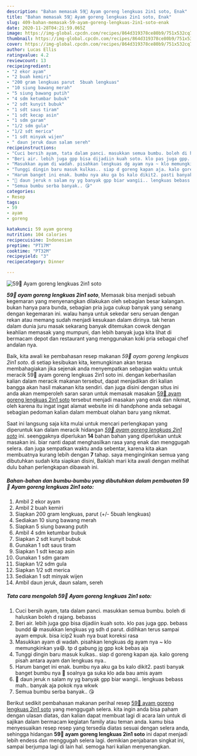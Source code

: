 ```yaml
---
description: "Bahan memasak 59🍒 Ayam goreng lengkuas 2in1 soto, Enak"
title: "Bahan memasak 59🍒 Ayam goreng lengkuas 2in1 soto, Enak"
slug: 409-bahan-memasak-59-ayam-goreng-lengkuas-2in1-soto-enak
date: 2020-11-28T04:21:59.065Z
image: https://img-global.cpcdn.com/recipes/864d319378ce80b9/751x532cq70/59🍒-ayam-goreng-lengkuas-2in1-soto-foto-resep-utama.jpg
thumbnail: https://img-global.cpcdn.com/recipes/864d319378ce80b9/751x532cq70/59🍒-ayam-goreng-lengkuas-2in1-soto-foto-resep-utama.jpg
cover: https://img-global.cpcdn.com/recipes/864d319378ce80b9/751x532cq70/59🍒-ayam-goreng-lengkuas-2in1-soto-foto-resep-utama.jpg
author: Lucas Ellis
ratingvalue: 4.2
reviewcount: 13
recipeingredient:
- "2 ekor ayam"
- "2 buah kemiri"
- "200 gram lengkuas parut  5buah lengkuas"
- "10 siung bawang merah"
- "5 siung bawang putih"
- "4 sdm ketumbar bubuk"
- "2 sdt kunyit bubuk"
- "1 sdt saus tiram"
- "1 sdt kecap asin"
- "1 sdm garam"
- "1/2 sdm gula"
- "1/2 sdt merica"
- "1 sdt minyak wijen"
- " daun jeruk daun salam sereh"
recipeinstructions:
- "Cuci bersih ayam, tata dalam panci. masukkan semua bumbu. boleh di haluskan boleh d rajang. bebasss"
- "Beri air. lebih juga gpp bisa dijadiin kuah soto. klo pas juga gpp. bebass bundd 😁 masukkan lengkuas yg sdh d parut. didihkan terus sampai ayam empuk. bisa icip2 kuah nya buat koreksi rasa"
- "Masukkan ayam di wadah. pisahkan lengkuas dg ayam nya ~ klo memungkinkan ya😄. tp d gabung jg gpp kok bebas aja"
- "Tunggi dingin baru masuk kulkas.. siap d goreng kapan aja. kalo goreng pisah antara ayam dan lengkuas nya.."
- "Harum banget ini enak. bumbu nya aku ga bs kalo dikit2. pasti banyak banget bumbu nya 🤣 soalnya ga suka klo ada bau amis ayam"
- "🍃 daun jeruk n salam ny yg banyak gpp biar wangii.. lengkuas bebass mah.. banyak aja pokok nya wkwk"
- "Semua bumbu serba banyak.. 😘"
categories:
- Resep
tags:
- 59
- ayam
- goreng

katakunci: 59 ayam goreng 
nutrition: 104 calories
recipecuisine: Indonesian
preptime: "PT17M"
cooktime: "PT32M"
recipeyield: "3"
recipecategory: Dinner

---
```



![59🍒 Ayam goreng lengkuas 2in1 soto](https://img-global.cpcdn.com/recipes/864d319378ce80b9/751x532cq70/59🍒-ayam-goreng-lengkuas-2in1-soto-foto-resep-utama.jpg)

<b><i>59🍒 ayam goreng lengkuas 2in1 soto</i></b>, Memasak bisa menjadi sebuah kegemaran yang menyenangkan dilakukan oleh sebagian besar kalangan. bukan hanya para bunda, sebagian pria juga cukup banyak yang senang dengan kegemaran ini. walau hanya untuk sekedar seru seruan dengan rekan atau memang sudah menjadi kesukaan dalam dirinya. tak heran dalam dunia juru masak sekarang banyak ditemukan cowok dengan keahlian memasak yang mumpuni, dan lebih banyak juga kita lihat di bermacam depot dan restaurant yang menggunakan koki pria sebagai chef andalan nya.

Baik, kita awali ke pembahasan resep makanan <i>59🍒 ayam goreng lengkuas 2in1 soto</i>. di setiap kesibukan kita, kemungkinan akan terasa membahagiakan jika sejenak anda menyempatkan sebagian waktu untuk meracik 59🍒 ayam goreng lengkuas 2in1 soto ini. dengan keberhasilan kalian dalam meracik makanan tersebut, dapat menjadikan diri kalian bangga akan hasil makanan kita sendiri. dan juga disini dengan situs ini anda akan memperoleh saran saran untuk memasak masakan <u>59🍒 ayam goreng lengkuas 2in1 soto</u> tersebut menjadi masakan yang enak dan nikmat, oleh karena itu ingat ingat alamat website ini di handphone anda sebagai sebagian pedoman kalian dalam membuat olahan baru yang nikmat.




Saat ini langsung saja kita mulai untuk mencari perlengkapan yang diperuntuk kan dalam meracik hidangan <u><i>59🍒 ayam goreng lengkuas 2in1 soto</i></u> ini. seenggaknya diperlukan <b>14</b> bahan bahan yang diperlukan untuk masakan ini. biar nanti dapat menghasilkan rasa yang enak dan menggugah selera. dan juga sempatkan waktu anda sebentar, karena kita akan membuatnya kurang lebih dengan <b>7</b> tahap. saya menginginkan semua yang dibutuhkan sudah kita siapkan disini, Baiklah mari kita awali dengan melihat dulu bahan perlengkapan dibawah ini.

<!--inarticleads1-->

##### Bahan-bahan dan bumbu-bumbu yang dibutuhkan dalam pembuatan 59🍒 Ayam goreng lengkuas 2in1 soto:

1. Ambil 2 ekor ayam
1. Ambil 2 buah kemiri
1. Siapkan 200 gram lengkuas, parut (+/- 5buah lengkuas)
1. Sediakan 10 siung bawang merah
1. Siapkan 5 siung bawang putih
1. Ambil 4 sdm ketumbar bubuk
1. Siapkan 2 sdt kunyit bubuk
1. Gunakan 1 sdt saus tiram
1. Siapkan 1 sdt kecap asin
1. Gunakan 1 sdm garam
1. Siapkan 1/2 sdm gula
1. Siapkan 1/2 sdt merica
1. Sediakan 1 sdt minyak wijen
1. Ambil  daun jeruk, daun salam, sereh




<!--inarticleads2-->

##### Tata cara mengolah 59🍒 Ayam goreng lengkuas 2in1 soto:

1. Cuci bersih ayam, tata dalam panci. masukkan semua bumbu. boleh di haluskan boleh d rajang. bebasss
1. Beri air. lebih juga gpp bisa dijadiin kuah soto. klo pas juga gpp. bebass bundd 😁 masukkan lengkuas yg sdh d parut. didihkan terus sampai ayam empuk. bisa icip2 kuah nya buat koreksi rasa
1. Masukkan ayam di wadah. pisahkan lengkuas dg ayam nya ~ klo memungkinkan ya😄. tp d gabung jg gpp kok bebas aja
1. Tunggi dingin baru masuk kulkas.. siap d goreng kapan aja. kalo goreng pisah antara ayam dan lengkuas nya..
1. Harum banget ini enak. bumbu nya aku ga bs kalo dikit2. pasti banyak banget bumbu nya 🤣 soalnya ga suka klo ada bau amis ayam
1. 🍃 daun jeruk n salam ny yg banyak gpp biar wangii.. lengkuas bebass mah.. banyak aja pokok nya wkwk
1. Semua bumbu serba banyak.. 😘




Berikut sedikit pembahasan makanan perihal resep <u>59🍒 ayam goreng lengkuas 2in1 soto</u> yang menggugah selera. kita ingin anda bisa paham dengan ulasan diatas, dan kalian dapat membuat lagi di acara lain untuk di sajikan dalam bermacam kegiatan family atau teman anda. kamu bisa menyesuaikan resep resep yang tersedia diatas sesuai dengan selera anda, sehingga hidangan <b>59🍒 ayam goreng lengkuas 2in1 soto</b> ini dapat menjadi lebih endess dan menggugah selera lagi. demikian penjabaran singkat ini, sampai berjumpa lagi di lain hal. semoga hari kalian menyenangkan.
